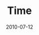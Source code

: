 ---
layout: media
category: media
series: "House Work"
title: "Time"
date: 2010-07-12
description: "Chuck Mingo discusses how to line up our calendar with our passions."
video: "https://s3.amazonaws.com/crossroadsvideomessages/HouseWork04.mp4"
video-poster: "https://www.crossroads.net/uploadedfiles/HouseWork04_Still.jpg"
---